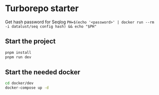 # Turborepo starter

Get hash password for Seqlog `PH=$(echo '<password>' | docker run --rm -i datalust/seq config hash) && echo "$PH"`

## Start the project

```bash
pnpm install
pnpm run dev
```

## Start the needed docker

```bash
cd docker/dev
docker-compose up -d
```
